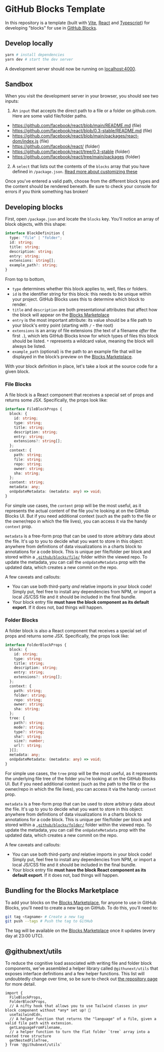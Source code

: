 # GitHub Blocks Template

In this repository is a template (built with [Vite](https://vitejs.dev/), [React](https://reactjs.org/) and [Typescript](https://www.typescriptlang.org/)) for developing "blocks" for use in [GitHub Blocks](https://github-blocks.vercel.app/).

## Develop locally

```bash
yarn # install dependencies
yarn dev # start the dev server
```

A development server should now be running on [localhost:4000](localhost:4000).

## Sandbox

When you visit the development server in your browser, you should see two inputs:

1. An `input` that accepts the direct path to a file or a folder on github.com. Here are some valid file/folder paths.

- https://github.com/facebook/react/blob/main/README.md (file)
- https://github.com/facebook/react/blob/0.3-stable/README.md (file)
- https://github.com/facebook/react/blob/main/packages/react-dom/index.js (file)
- https://github.com/facebook/react/ (folder)
- https://github.com/facebook/react/tree/0.3-stable (folder)
- https://github.com/facebook/react/tree/main/packages (folder)

2. A `select` that lists out the contents of the `blocks` array that you have defined in `/package.json`. [Read more about customizing these](#developing-blocks)

Once you've entered a valid path, choose from the different block types and the content should be rendered beneath. Be sure to check your console for errors if you think something has broken!

## Developing blocks

First, open `/package.json` and locate the `blocks` key. You'll notice an array of block objects, with this shape:

```ts
interface BlockDefinition {
  type: "file" | "folder";
  id: string;
  title: string;
  description: string;
  entry: string;
  extensions: string[];
  example_path?: string;
}
```

From top to bottom,

- `type` determines whether this block applies to, well, files or folders.
- `id` is the identifier string for this block: this needs to be unique within your project. GitHub Blocks uses this to determine which block to render.
- `title` and `description` are both presentational attributes that affect how the block will appear on the [Blocks Marketplace](https://blocks-marketplace.vercel.app/)
- `entry` is the most important attribute: its value should be a file path to your block's entry point (starting with `/` - the root)
- `extensions` is an array of file extensions (the text of a filename _after_ the first `.`), which lets GitHub Blocks know for which types of files this block should be listed. `*` represents a wildcard value, meaning the block will always be listed.
- `example_path` (optional) is the path to an example file that will be displayed in the block’s preview on the [Blocks Marketplace](https://blocks-marketplace.vercel.app/).

With your block definition in place, let's take a look at the source code for a given block.

### File Blocks

A file block is a React component that receives a special set of props and returns some JSX. Specifically, the props look like:

```ts
interface FileBlockProps {
  block: {
    id: string;
    type: string;
    title: string;
    description: string;
    entry: string;
    extensions?: string[];
  };
  context: {
    path: string;
    file: string;
    repo: string;
    owner: string;
    sha: string;
  };
  content: string;
  metadata: any;
  onUpdateMetadata: (metadata: any) => void;
}
```

For simple use cases, the `content` prop will be the most useful, as it represents the actual content of the file you're looking at on the GitHub Blocks UI. But if you need additional context (such as the path to the file or the owner/repo in which the file lives), you can access it via the handy `context` prop.

`metadata` is a free-form prop that can be used to store arbitrary data about the file. It's up to you to decide what you want to store in this object: anywhere from definitions of data visualizations in a charts block to annotations for a code block. This is unique per file/folder per block and stored within a [`.github/blocks/file/`](https://github.com/githubnext/blocks-tutorial/tree/main/.github/blocks) folder within the viewed repo. To update the metadata, you can call the `onUpdateMetadata` prop with the updated data, which creates a new commit on the repo.

A few caveats and callouts:

- You can use both third-party _and_ relative imports in your block code! Simply put, feel free to install any dependencies from NPM, or import a local JS/CSS file and it should be included in the final bundle.
- Your block entry file **must have the block component as its default export**. If it does not, bad things will happen.

### Folder Blocks

A folder block is also a React component that receives a special set of props and returns some JSX. Specifically, the props look like:

```ts
interface FolderBlockProps {
  block: {
    id: string;
    type: string;
    title: string;
    description: string;
    entry: string;
    extensions?: string[];
  };
  context: {
    path: string;
    folder: string;
    repo: string;
    owner: string;
    sha: string;
  };
  tree: {
    path?: string;
    mode?: string;
    type?: string;
    sha?: string;
    size?: number;
    url?: string;
  }[];
  metadata: any;
  onUpdateMetadata: (metadata: any) => void;
}
```

For simple use cases, the `tree` prop will be the most useful, as it represents the underlying file tree of the folder you're looking at on the GitHub Blocks UI. But if you need additional context (such as the path to the file or the owner/repo in which the file lives), you can access it via the handy `context` prop.

`metadata` is a free-form prop that can be used to store arbitrary data about the file. It's up to you to decide what you want to store in this object: anywhere from definitions of data visualizations in a charts block to annotations for a code block. This is unique per file/folder per block and stored within a [`.github/blocks/folder/`](https://github.com/githubnext/blocks-tutorial/tree/main/.github/blocks) folder within the viewed repo. To update the metadata, you can call the `onUpdateMetadata` prop with the updated data, which creates a new commit on the repo.

A few caveats and callouts:

- You can use both third-party _and_ relative imports in your block code! Simply put, feel free to install any dependencies from NPM, or import a local JS/CSS file and it should be included in the final bundle.
- Your block entry file **must have the block React component as its default export**. If it does not, bad things will happen.

## Bundling for the Blocks Marketplace

To add your blocks on the [Blocks Marketplace](https://blocks-marketplace.vercel.app/), for anyone to use in GitHub Blocks, you'll need to create a new tag on GitHub. To do this, you'll need to:

```bash
git tag <tagname> # Create a new tag
git push --tags # Push the tag to GitHub
```

The tag will be available on the [Blocks Marketplace](https://blocks-marketplace.vercel.app/) once it updates (every day at 23:00 UTC).

## @githubnext/utils

To reduce the cognitive load associated with writing file and folder block components, we've assembled a helper library called `@githunext/utils` that exposes interface definitions and a few helper functions. This list will undoubtedly change over time, so be sure to check out [the repository page](https://github.com/githubnext/utils) for more detail.

```tsx
import {
  FileBlockProps,
  FolderBlockProps,
  // A nifty hook that allows you to use Tailwind classes in your block component without *any* set up! 🎉
  useTailwindCdn,
  // A helper function that returns the "language" of a file, given a valid file path with extension.
  getLanguageFromFilename,
  // a helper function to turn the flat folder `tree` array into a nested tree structure
  getNestedFileTree,
} from '@githubnext/utils`
```
